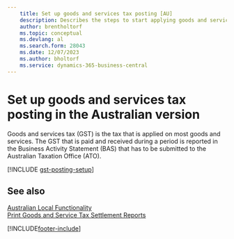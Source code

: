 ```yaml
---
    title: Set up goods and services tax posting [AU]
    description: Describes the steps to start applying goods and services tax (GST) to goods and services to the Australian Taxation Office (ATO).
    author: brentholtorf
    ms.topic: conceptual
    ms.devlang: al
    ms.search.form: 28043
    ms.date: 12/07/2023
    ms.author: bholtorf
    ms.service: dynamics-365-business-central
---
```

# Set up goods and services tax posting in the Australian version
Goods and services tax (GST) is the tax that is applied on most goods and services. The GST that is paid and received during a period is reported in the Business Activity Statement (BAS) that has to be submitted to the Australian Taxation Office (ATO).  

[!INCLUDE [gst-posting-setup](../includes/AUNZ/gst-posting-setup.md)]

## See also

[Australian Local Functionality](australia-local-functionality.md)  
[Print Goods and Service Tax Settlement Reports](how-to-print-goods-and-service-tax-settlement-reports.md)  


[!INCLUDE[footer-include](../../includes/footer-banner.md)]